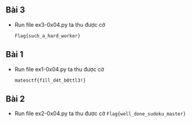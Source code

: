 ## Bài 3
* Run file ex3-0x04.py ta thu được cờ

  `Flag{such_a_hard_worker}`

## Bài 1
* Run file ex1-0x04.py ta thu được cờ

  `matesctf{f1ll_d4t_b0ttl3!}`

## Bài 2
* Run file ex2-0x04.py ta thu được cờ
  `Flag{well_done_sudoku_master}`